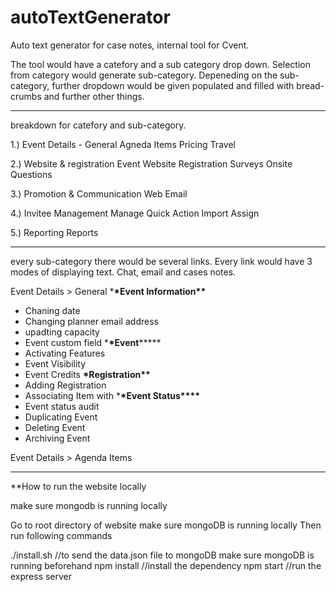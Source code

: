 # autoTextGenerator

Auto text generator for case notes, internal tool for Cvent.

The tool would have a catefory and a sub category drop down. Selection from category would generate sub-category.
Depeneding on the sub-category, further dropdown would be given populated and filled with bread-crumbs and further other things.

---

breakdown for catefory and sub-category.

1.) Event Details -
General
Agneda Items
Pricing
Travel

2.) Website & registration
Event Website
Registration
Surveys
Onsite
Questions

3.) Promotion & Communication
Web
Email

4.) Invitee Management
Manage
Quick Action
Import
Assign

5.) Reporting
Reports

---

every sub-category there would be several links. Every link would have 3 modes of displaying text. Chat, email and cases notes.

Event Details > General \***\*Event Information\*\***

* Chaning date
* Changing planner email address
* upadting capacity
* Event custom field \***\*Event**\*\*\*\*\*
* Activating Features
* Event Visibility
* Event Credits
  **\***Registration**\*\***
* Adding Registration
* Associating Item with \***\*Event Status\*\*\*\***
* Event status audit
* Duplicating Event
* Deleting Event
* Archiving Event

Event Details > Agenda Items

---

\*\*How to run the website locally

make sure mongodb is running locally

Go to root directory of website
make sure mongoDB is running locally
Then run following commands

./install.sh //to send the data.json file to mongoDB make sure mongoDB is running beforehand
npm install //install the dependency
npm start //run the express server
